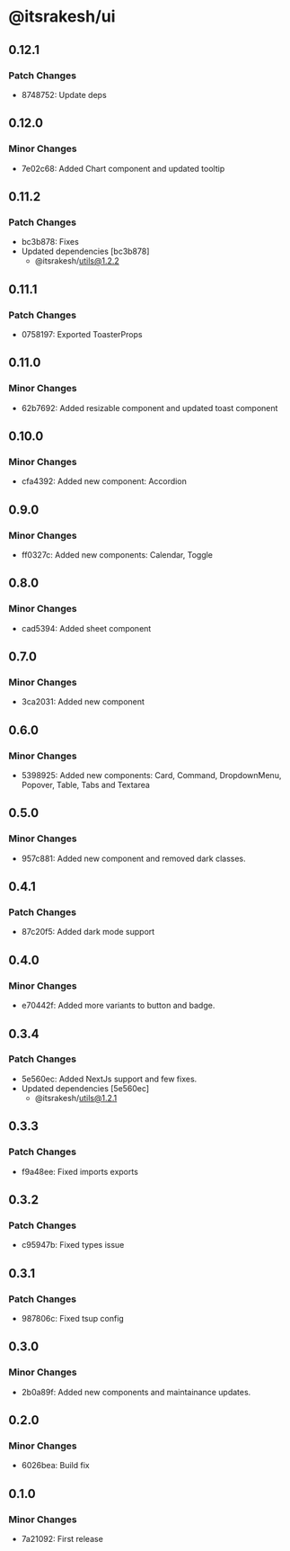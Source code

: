 # @itsrakesh/ui

## 0.12.1

### Patch Changes

- 8748752: Update deps

## 0.12.0

### Minor Changes

- 7e02c68: Added Chart component and updated tooltip

## 0.11.2

### Patch Changes

- bc3b878: Fixes
- Updated dependencies [bc3b878]
  - @itsrakesh/utils@1.2.2

## 0.11.1

### Patch Changes

- 0758197: Exported ToasterProps

## 0.11.0

### Minor Changes

- 62b7692: Added resizable component and updated toast component

## 0.10.0

### Minor Changes

- cfa4392: Added new component: Accordion

## 0.9.0

### Minor Changes

- ff0327c: Added new components: Calendar, Toggle

## 0.8.0

### Minor Changes

- cad5394: Added sheet component

## 0.7.0

### Minor Changes

- 3ca2031: Added new component

## 0.6.0

### Minor Changes

- 5398925: Added new components: Card, Command, DropdownMenu, Popover, Table, Tabs and Textarea

## 0.5.0

### Minor Changes

- 957c881: Added new component and removed dark classes.

## 0.4.1

### Patch Changes

- 87c20f5: Added dark mode support

## 0.4.0

### Minor Changes

- e70442f: Added more variants to button and badge.

## 0.3.4

### Patch Changes

- 5e560ec: Added NextJs support and few fixes.
- Updated dependencies [5e560ec]
  - @itsrakesh/utils@1.2.1

## 0.3.3

### Patch Changes

- f9a48ee: Fixed imports exports

## 0.3.2

### Patch Changes

- c95947b: Fixed types issue

## 0.3.1

### Patch Changes

- 987806c: Fixed tsup config

## 0.3.0

### Minor Changes

- 2b0a89f: Added new components and maintainance updates.

## 0.2.0

### Minor Changes

- 6026bea: Build fix

## 0.1.0

### Minor Changes

- 7a21092: First release
